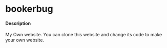 # bookerbug

#### Description
My Own website.
You can clone this website and change its code to make your own website.